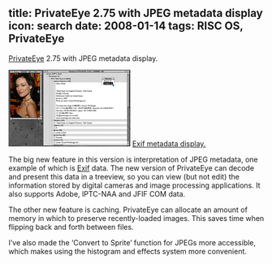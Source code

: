 title: PrivateEye 2.75 with JPEG metadata display
icon: search
date: 2008-01-14
tags: RISC OS, PrivateEye
----

[PrivateEye](/risc.os/privateeye.html) 2.75 with JPEG metadata display.

![PrivateEye 2.75 screenshot.](/software/thumbs/eyesnap3.png)
[Exif metadata display.](/software/eyesnap3.png)

The big new feature in this version is interpretation of JPEG metadata, one example of which is [Exif](http://www.exif.org/) data. The new version of PrivateEye can decode and present this data in a treeview, so you can view (but not edit) the information stored by digital cameras and image processing applications. It also supports Adobe, IPTC-NAA and JFIF COM data.

The other new feature is caching. PrivateEye can allocate an amount of memory in which to preserve recently-loaded images. This saves time when flipping back and forth between files.

I’ve also made the ‘Convert to Sprite’ function for JPEGs more accessible, which makes using the histogram and effects system more convenient.
